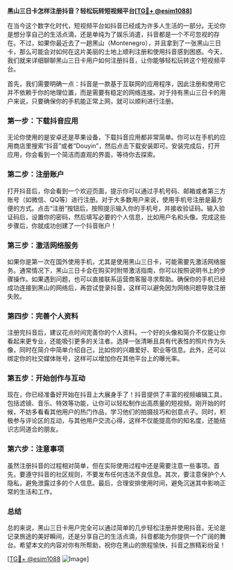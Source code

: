 **黑山三日卡怎样注册抖音？轻松玩转短视频平台[[TG💪+ @esim1088](https://t.me/s/esim1088)]**

在当今这个数字化时代，短视频平台如抖音已经成为许多人生活的一部分。无论你是想分享自己的生活点滴，还是单纯为了娱乐消遣，抖音都是一个不可忽视的存在。不过，如果你最近去了一趟黑山（Montenegro），并且拿到了一张黑山三日卡，那么可能会对如何在这片美丽的土地上顺利注册和使用抖音感到困惑。今天，我们就来详细聊聊黑山三日卡用户如何注册抖音，让你能够轻松玩转这个短视频平台。

首先，我们需要明确一点：抖音是一款基于互联网的应用程序，因此注册和使用它并不依赖于你的地理位置，而是需要有稳定的网络连接。对于持有黑山三日卡的用户来说，只要确保你的手机能正常上网，就可以顺利进行注册。

### **第一步：下载抖音应用**

无论你使用的是安卓还是苹果设备，下载抖音应用都非常简单。你可以在手机的应用商店里搜索“抖音”或者“Douyin”，然后点击下载安装即可。安装完成后，打开应用，你会看到一个简洁而直观的界面，等待你去探索。

### **第二步：注册账户**

打开抖音后，你会看到一个欢迎页面，提示你可以通过手机号码、邮箱或者第三方账号（如微信、QQ等）进行注册。对于大多数用户来说，使用手机号注册是最方便的方式。点击“注册”按钮后，按照提示输入你的手机号，并接收验证码。输入验证码后，设置你的密码，然后填写必要的个人信息，比如用户名和头像。完成这些步骤后，你就成功创建了一个抖音账户！

### **第三步：激活网络服务**

如果你是第一次在国外使用手机，尤其是使用黑山三日卡，可能需要先激活网络服务。通常情况下，黑山三日卡会在购买时附带激活指南，你可以按照说明书上的步骤操作。如果遇到问题，也可以直接联系运营商客服寻求帮助。确保你的手机已经成功连接到黑山的网络后，再尝试登录抖音，这样可以避免因为网络问题导致注册失败。

### **第四步：完善个人资料**

注册完抖音后，建议花点时间完善你的个人资料。一个好的头像和简介不仅能让你看起来更专业，还能吸引更多的关注者。选择一张清晰且具有代表性的照片作为头像，同时在简介中简单介绍自己，比如你的兴趣爱好、职业等信息。此外，还可以绑定你的社交媒体账号，这样可以增加你在其他平台上的曝光率。

### **第五步：开始创作与互动**

现在，你已经准备好开始在抖音上大展身手了！抖音提供了丰富的视频编辑工具，包括滤镜、音乐、特效等功能，让你可以轻松制作出高质量的短视频。刚开始的时候，不妨多看看其他用户的热门作品，学习他们的拍摄技巧和创意点子。同时，积极参与评论区的互动，与其他用户交流心得，这样不仅能提高你的知名度，还能结识志同道合的朋友。

### **第六步：注意事项**

虽然注册抖音的过程相对简单，但在实际使用过程中还是需要注意一些事项。首先，要遵守抖音的社区规则，不要发布任何违法不良信息。其次，要注意保护个人隐私，避免泄露过多的个人信息。最后，合理安排使用时间，避免沉迷其中影响正常的生活和工作。

### **总结**

总的来说，黑山三日卡用户完全可以通过简单的几步轻松注册并使用抖音。无论是记录旅途的美好瞬间，还是分享自己的生活点滴，抖音都能为你提供一个广阔的舞台。希望本文的内容对你有所帮助，祝你在黑山的旅程愉快，抖音之旅精彩纷呈！

[[TG💪+ @esim1088](https://t.me/s/esim1088) ![Image](https://i.postimg.cc/4NQfJmqS/Snipaste-2025-05-13-00-14-12.png)]